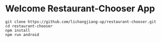 # Welcome Restaurant-Chooser App
```shell
git clone https://github.com/lichangjiang-up/restaurant-chooser.git
cd restaurant-chooser
npm install
npm run android
```